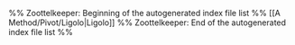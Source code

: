 %% Zoottelkeeper: Beginning of the autogenerated index file list  %%
 [[A Method/Pivot/Ligolo|Ligolo]]
%% Zoottelkeeper: End of the autogenerated index file list  %%
